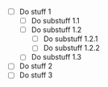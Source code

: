 * [ ] Do stuff 1
  * [ ] Do substuff 1.1
  * [ ] Do substuff 1.2
    * [ ] Do substuff 1.2.1
    * [ ] Do substuff 1.2.2
  * [ ] Do substuff 1.3
* [ ] Do stuff 2
* [ ] Do stuff 3

